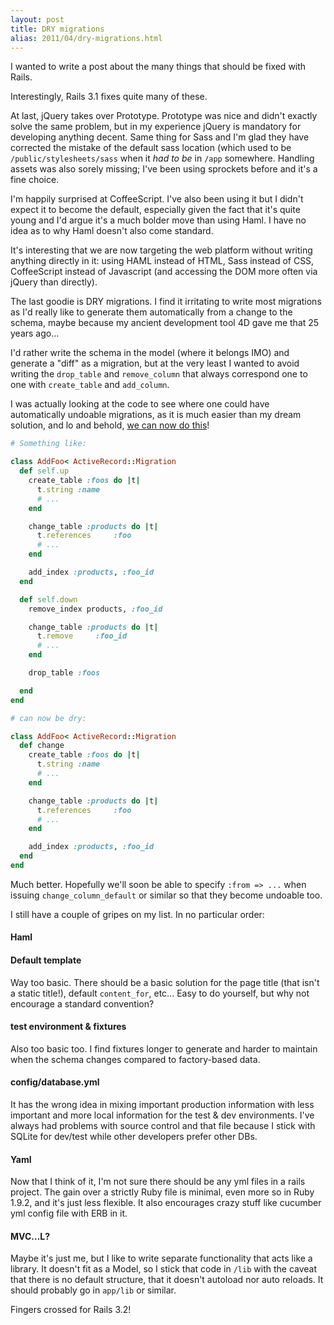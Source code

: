 ```yaml
---
layout: post
title: DRY migrations
alias: 2011/04/dry-migrations.html
---
```


I wanted to write a post about the many things that should be fixed with Rails.

Interestingly, Rails 3.1 fixes quite many of these.

At last, jQuery takes over Prototype. Prototype was nice and didn't exactly solve the same problem, but in my experience jQuery is mandatory for developing anything decent. Same thing for Sass and I'm glad they have corrected the mistake of the default sass location (which used to be `/public/stylesheets/sass` when it <span style="font-style:italic;">had to be</span> in `/app` somewhere. Handling assets was also sorely missing; I've been using sprockets before and it's a fine choice.

I'm happily surprised at CoffeeScript. I've also been using it but I didn't expect it to become the default, especially given the fact that it's quite young and I'd argue it's a much bolder move than using Haml. I have no idea as to why Haml doesn't also come standard.

It's interesting that we are now targeting the web platform without writing anything directly in it: using HAML instead of HTML, Sass instead of CSS, CoffeeScript instead of Javascript (and accessing the DOM more often via jQuery than directly).

The last goodie is DRY migrations. I find it irritating to write most migrations as I'd really like to generate them automatically from a change to the schema, maybe because my ancient development tool 4D gave me that 25 years ago...

I'd rather write the schema in the model (where it belongs IMO) and generate a "diff" as a migration, but at the very least I wanted to avoid writing the `drop_table` and `remove_column` that always correspond one to one with `create_table` and `add_column`.

I was actually looking at the code to see where one could have automatically undoable migrations, as it is much easier than my dream solution, and lo and behold, <a href="https://github.com/rails/rails/compare/deff5289474d966bb12a...a4d9b1d3">we can now do this</a>!

``` ruby
# Something like:

class AddFoo< ActiveRecord::Migration
  def self.up
    create_table :foos do |t|
      t.string :name
      # ...
    end

    change_table :products do |t|
      t.references     :foo
      # ...
    end

    add_index :products, :foo_id
  end

  def self.down
    remove_index products, :foo_id

    change_table :products do |t|
      t.remove     :foo_id
      # ...
    end

    drop_table :foos

  end
end

# can now be dry:

class AddFoo< ActiveRecord::Migration
  def change
    create_table :foos do |t|
      t.string :name
      # ...
    end

    change_table :products do |t|
      t.references     :foo
      # ...
    end

    add_index :products, :foo_id
  end
end
```

Much better. Hopefully we'll soon be able to specify `:from => ...` when issuing `change_column_default` or similar so that they become undoable too.

I still have a couple of gripes on my list. In no particular order:

#### Haml

#### Default template

Way too basic. There should be a basic solution for the page title (that isn't a static title!), default `content_for`, etc... Easy to do yourself, but why not encourage a standard convention?

#### test environment & fixtures

Also too basic too. I find fixtures longer to generate and harder to maintain when the schema changes compared to factory-based data.

#### config/database.yml

It has the wrong idea in mixing important production information with less important and more local information for the test & dev environments. I've always had problems with source control and that file because I stick with SQLite for dev/test while other developers prefer other DBs.

#### Yaml

Now that I think of it, I'm not sure there should be any yml files in a rails project. The gain over a strictly Ruby file is minimal, even more so in Ruby 1.9.2, and it's just less flexible. It also encourages crazy stuff like cucumber yml config file with ERB in it.

#### MVC...L?

Maybe it's just me, but I like to write separate functionality that acts like a library. It doesn't fit as a Model, so I stick that code in `/lib` with the caveat that there is no default structure, that it doesn't autoload nor auto reloads. It should probably go in `app/lib` or similar.

Fingers crossed for Rails 3.2!

